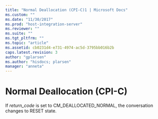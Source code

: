 ```yaml
---
title: "Normal Deallocation (CPI-C)1 | Microsoft Docs"
ms.custom: ""
ms.date: "11/30/2017"
ms.prod: "host-integration-server"
ms.reviewer: ""
ms.suite: ""
ms.tgt_pltfrm: ""
ms.topic: "article"
ms.assetid: cb0231d4-e731-4974-ac5d-3795bb016b2b
caps.latest.revision: 3
author: "gplarsen"
ms.author: "hisdocs; plarsen"
manager: "anneta"
---
```

# Normal Deallocation (CPI-C)
If *return_code* is set to CM_DEALLOCATED_NORMAL, the conversation changes to RESET state.